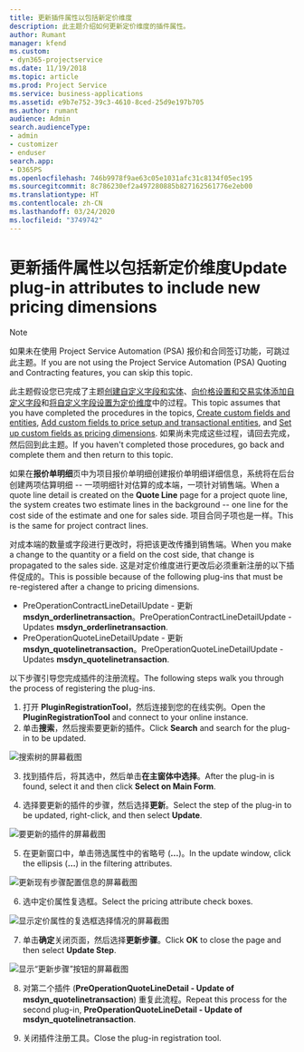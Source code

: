 ```yaml
---
title: 更新插件属性以包括新定价维度
description: 此主题介绍如何更新定价维度的插件属性。
author: Rumant
manager: kfend
ms.custom:
- dyn365-projectservice
ms.date: 11/19/2018
ms.topic: article
ms.prod: Project Service
ms.service: business-applications
ms.assetid: e9b7e752-39c3-4610-8ced-25d9e197b705
ms.author: rumant
audience: Admin
search.audienceType:
- admin
- customizer
- enduser
search.app:
- D365PS
ms.openlocfilehash: 746b9978f9ae63c05e1031afc31c8134f05ec195
ms.sourcegitcommit: 8c786230ef2a497280885b827162561776e2eb00
ms.translationtype: HT
ms.contentlocale: zh-CN
ms.lasthandoff: 03/24/2020
ms.locfileid: "3749742"
---
```

# <a name="update-plug-in-attributes-to-include-new-pricing-dimensions"></a><span data-ttu-id="606c1-103">更新插件属性以包括新定价维度</span><span class="sxs-lookup"><span data-stu-id="606c1-103">Update plug-in attributes to include new pricing dimensions</span></span>

> [!NOTE]
> <span data-ttu-id="606c1-104">如果未在使用 Project Service Automation (PSA) 报价和合同签订功能，可跳过此主题。</span><span class="sxs-lookup"><span data-stu-id="606c1-104">If you are not using the Project Service Automation (PSA) Quoting and Contracting features, you can skip this topic.</span></span>

<span data-ttu-id="606c1-105">此主题假设您已完成了主题[创建自定义字段和实体](create-custom-fields-entities.md)、[向价格设置和交易实体添加自定义字段](field-references.md)和[将自定义字段设置为定价维度](set-up-pricing-dimensions.md)中的过程。</span><span class="sxs-lookup"><span data-stu-id="606c1-105">This topic assumes that you have completed the procedures in the topics, [Create custom fields and entities](create-custom-fields-entities.md), [Add custom fields to price setup and transactional entities](field-references.md), and [Set up custom fields as pricing dimensions](set-up-pricing-dimensions.md).</span></span> <span data-ttu-id="606c1-106">如果尚未完成这些过程，请回去完成，然后回到此主题。</span><span class="sxs-lookup"><span data-stu-id="606c1-106">If you haven't completed those procedures, go back and complete them and then return to this topic.</span></span>

<span data-ttu-id="606c1-107">如果在**报价单明细**页中为项目报价单明细创建报价单明细详细信息，系统将在后台创建两项估算明细 -- 一项明细针对估算的成本端，一项针对销售端。</span><span class="sxs-lookup"><span data-stu-id="606c1-107">When a quote line detail is created on the **Quote Line** page for a project quote line, the system creates two estimate lines in the background -- one line for the cost side of the estimate and one for sales side.</span></span> <span data-ttu-id="606c1-108">项目合同子项也是一样。</span><span class="sxs-lookup"><span data-stu-id="606c1-108">This is the same  for project contract lines.</span></span>

<span data-ttu-id="606c1-109">对成本端的数量或字段进行更改时，将把该更改传播到销售端。</span><span class="sxs-lookup"><span data-stu-id="606c1-109">When you make a change to the quantity or a field on the cost side, that change is propagated to the sales side.</span></span> <span data-ttu-id="606c1-110">这是对定价维度进行更改后必须重新注册的以下插件促成的。</span><span class="sxs-lookup"><span data-stu-id="606c1-110">This is possible because of the following plug-ins that must be re-registered after a change to pricing dimensions.</span></span>

- <span data-ttu-id="606c1-111">PreOperationContractLineDetailUpdate - 更新 **msdyn_orderlinetransaction**。</span><span class="sxs-lookup"><span data-stu-id="606c1-111">PreOperationContractLineDetailUpdate - Updates **msdyn_orderlinetransaction**.</span></span>
- <span data-ttu-id="606c1-112">PreOperationQuoteLineDetailUpdate - 更新 **msdyn_quotelinetransaction**。</span><span class="sxs-lookup"><span data-stu-id="606c1-112">PreOperationQuoteLineDetailUpdate - Updates **msdyn_quotelinetransaction**.</span></span>

<span data-ttu-id="606c1-113">以下步骤引导您完成插件的注册流程。</span><span class="sxs-lookup"><span data-stu-id="606c1-113">The following steps walk you through the process of registering the plug-ins.</span></span>

1. <span data-ttu-id="606c1-114">打开 **PluginRegistrationTool**，然后连接到您的在线实例。</span><span class="sxs-lookup"><span data-stu-id="606c1-114">Open the **PluginRegistrationTool** and connect to your online instance.</span></span>
2. <span data-ttu-id="606c1-115">单击**搜索**，然后搜索要更新的插件。</span><span class="sxs-lookup"><span data-stu-id="606c1-115">Click **Search** and search for the plug-in to be updated.</span></span>

 ![搜索树的屏幕截图](media/PRT-1.png)

3. <span data-ttu-id="606c1-117">找到插件后，将其选中，然后单击**在主窗体中选择**。</span><span class="sxs-lookup"><span data-stu-id="606c1-117">After the plug-in is found, select it and then click **Select on Main Form**.</span></span>

4. <span data-ttu-id="606c1-118">选择要更新的插件的步骤，然后选择**更新**。</span><span class="sxs-lookup"><span data-stu-id="606c1-118">Select the step of the plug-in to be updated, right-click, and then select **Update**.</span></span>

 ![要更新的插件的屏幕截图](media/PRT-2.png)
 
5. <span data-ttu-id="606c1-120">在更新窗口中，单击筛选属性中的省略号 (**...**)。</span><span class="sxs-lookup"><span data-stu-id="606c1-120">In the update window, click the ellipsis (**...**) in the filtering attributes.</span></span>

 ![更新现有步骤配置信息的屏幕截图](media/PRT-3.png)
 
6. <span data-ttu-id="606c1-122">选中定价属性复选框。</span><span class="sxs-lookup"><span data-stu-id="606c1-122">Select the pricing attribute check boxes.</span></span>

 ![显示定价属性的复选框选择情况的屏幕截图](media/PRT-4.png)

7. <span data-ttu-id="606c1-124">单击**确定**关闭页面，然后选择**更新步骤**。</span><span class="sxs-lookup"><span data-stu-id="606c1-124">Click **OK** to close the page and then select **Update Step**.</span></span>

 ![显示“更新步骤”按钮的屏幕截图](media/PRT-5.png)
 
8. <span data-ttu-id="606c1-126">对第二个插件 (**PreOperationQuoteLineDetail - Update of msdyn_quotelinetransaction**) 重复此流程。</span><span class="sxs-lookup"><span data-stu-id="606c1-126">Repeat this process for the second plug-in, **PreOperationQuoteLineDetail - Update of msdyn_quotelinetransaction**.</span></span>

9. <span data-ttu-id="606c1-127">关闭插件注册工具。</span><span class="sxs-lookup"><span data-stu-id="606c1-127">Close the plug-in registration tool.</span></span>


